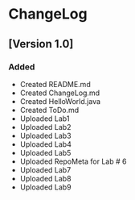 # ChangeLog

## [Version 1.0]

### Added
- Created README.md
- Created ChangeLog.md
- Created HelloWorld.java
- Created ToDo.md
- Uploaded Lab1
- Uploaded Lab2
- Uploaded Lab3
- Uploaded Lab4
- Uploaded Lab5
- Uploaded RepoMeta for Lab # 6
- Uploaded Lab7
- Uploaded Lab8
- Uploaded Lab9
